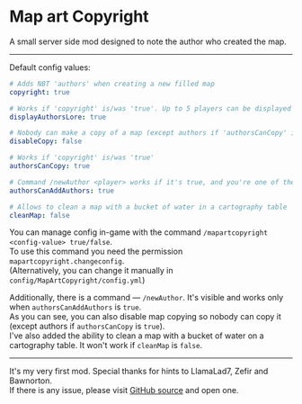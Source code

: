 # Map art Copyright
A small server side mod designed to note the author who created the map.
***
Default config values:
```yaml
# Adds NBT 'authors' when creating a new filled map
copyright: true

# Works if 'copyright' is/was 'true'. Up to 5 players can be displayed in a map lore
displayAuthorsLore: true

# Nobody can make a copy of a map (except authors if 'authorsCanCopy' is 'true')
disableCopy: false

# Works if 'copyright' is/was 'true'
authorsCanCopy: true

# Command /newAuthor <player> works if it's true, and you're one of the authors
authorsCanAddAuthors: true

# Allows to clean a map with a bucket of water in a cartography table
cleanMap: false
```

You can manage config in-game with the command `/mapartcopyright <config-value> true/false`. <br>
To use this command you need the permission `mapartcopyright.changeconfig`. <br>
(Alternatively, you can change it manually in `config/MapArtCopyright/config.yml`)

Additionally, there is a command — `/newAuthor`. It's visible and works only when `authorsCanAddAuthors` is `true`. <br>
As you can see, you can also disable map copying so nobody can copy it (except authors if `authorsCanCopy` is `true`). <br>
I've also added the ability to clean a map with a bucket of water on a cartography table. It won't work if `cleanMap` is `false`. 

***
It's my very first mod. Special thanks for hints to LlamaLad7, Zefir and Bawnorton. <br>
If there is any issue, please visit [GitHub source](https://github.com/somykOS/Fabric-MapArtCopyright-1.20.X) and open one.